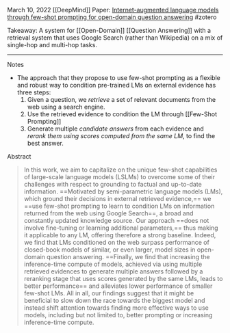 March 10, 2022
[[DeepMind]]
Paper: [Internet-augmented language models through few-shot prompting for open-domain question answering](https://arxiv.org/abs/2203.05115)
#zotero 

Takeaway: A system for [[Open-Domain]] [[Question Answering]] with a retrieval system that uses Google Search (rather than Wikipedia) on a mix of single-hop and multi-hop tasks.

----

Notes
- The approach that they propose to use few-shot prompting as a flexible and robust way to condition pre-trained LMs on external evidence has three steps:
	1. Given a question, we *retrieve* a set of relevant documents from the web using a search engine.
	2. Use the retrieved evidence to condition the LM through [[Few-Shot Prompting]]
	3. Generate multiple *candidate answers* from each evidence and *rerank them using scores computed from the same LM*, to find the best answer.

Abstract
> In this work, we aim to capitalize on the unique few-shot capabilities of large-scale language models (LSLMs) to overcome some of their challenges with respect to grounding to factual and up-to-date information. ==Motivated by semi-parametric language models (LMs), which ground their decisions in external retrieved evidence,== we ==use few-shot prompting to learn to condition LMs on information returned from the web using Google Search==, a broad and constantly updated knowledge source. Our approach ==does not involve fine-tuning or learning additional parameters,== thus making it applicable to any LM, offering therefore a strong baseline. Indeed, we find that LMs conditioned on the web surpass performance of closed-book models of similar, or even larger, model sizes in open-domain question answering. ==Finally, we find that increasing the inference-time compute of models, achieved via using multiple retrieved evidences to generate multiple answers followed by a reranking stage that uses scores generated by the same LMs, leads to better performance== and alleviates lower performance of smaller few-shot LMs. All in all, our findings suggest that it might be beneficial to slow down the race towards the biggest model and instead shift attention towards finding more effective ways to use models, including but not limited to, better prompting or increasing inference-time compute.